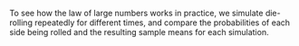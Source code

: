 To see how the law of large numbers works in practice, we simulate die-rolling repeatedly for different times, and compare the probabilities of each side being rolled and the resulting sample means for each simulation.
